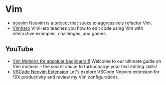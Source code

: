 # Vim

- [neovim](https://github.com/neovim/neovim/blob/master/README.md) Neovim is a project that seeks to aggressively refactor Vim.
- [Vimhero](https://www.vim-hero.com/lessons/copy-paste-lines) VimHero teaches you how to edit code using Vim with interactive examples, challenges, and games.

## YouTube

- [Vim Motions for absolute beginners!!!](https://www.youtube.com/watch?v=lWTzqPfy1gE) Welcome to our ultimate guide on Vim motions – the secret sauce to turbocharge your text editing skills!
- [VSCode Neovim Extension](https://www.youtube.com/playlist?list=PLXDouhCU5r6qRE46qQ2rYIPnbJ5a9jzmd) Let's explore VSCode Neovim extension for 10X productivity and review my Vim configurations.